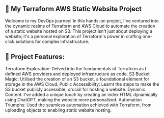 ## 🚀 My Terraform AWS Static Website Project

Welcome to my DevOps journey! In this hands-on project, I've ventured into the dynamic realms of Terraform and AWS Cloud to automate the creation of a static website hosted on S3. This project isn't just about deploying a website; it's a personal exploration of Terraform's power in crafting one-click solutions for complex infrastructure.

## 🔧 Project Features:

Terraform Exploration: Delved into the fundamentals of Terraform as I defined AWS providers and deployed infrastructure as code.
S3 Bucket Magic: Utilised the creation of an S3 bucket, a foundational element for storage in the AWS Cloud.
Public Accessibility: Learnt the steps to make the S3 bucket publicly accessible, crucial for hosting a website.
Dynamic Content: I've added a unique touch by creating an index HTML dynamically using ChatGPT, making the website more personalized.
Automation Triumphs: Used the seamless automation achieved with Terraform, from uploading objects to enabling static website hosting.

